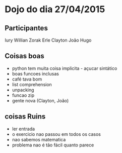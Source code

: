 # Dojo do dia 27/04/2015

## Participantes

Iury
Willian
Zorak
Erle
Clayton
João
Hugo

## Coisas boas


* python tem muita coisa implicita - açucar sintático
* boas funcoes inclusas
* café tava bom
* list comprehension
* unpacking
* funcao zip
* gente nova (Clayton, João)


## coisas Ruins

* ler entrada
* o exercicio nao passou em todos os casos
* nao sabemos matematica
* problema nao é tão fácil quanto parece
